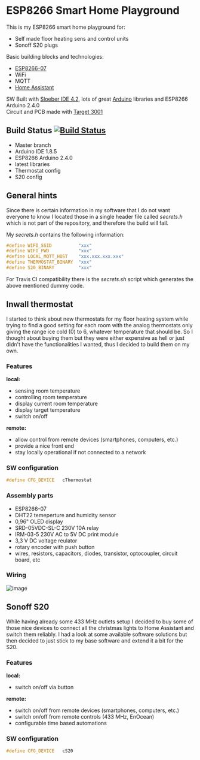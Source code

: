 # ESP8266 Smart Home Playground

This is my ESP8266 smart home playground for:  
* Self made floor heating sens and control units
* Sonoff S20 plugs

Basic building blocks and technologies:
* [ESP8266-07](https://www.espressif.com/)
* WiFi 
* MQTT
* [Home Assistant](https://home-assistant.io/)

SW Built with [Sloeber IDE 4.2](http://eclipse.baeyens.it/), lots of great [Arduino](https://www.arduino.cc) libraries and ESP8266 Arduino 2.4.0  
Circuit and PCB made with [Target 3001](https://ibfriedrich.com/de/index.html)

## Build Status [![Build Status](https://travis-ci.org/eXtatic-GitHub/ESP8266-Smart-Home.svg?branch=master)](https://travis-ci.org/eXtatic-GitHub/ESP8266-Smart-Home)
* Master branch
* Arduino IDE 1.8.5
* ESP8266 Arduino 2.4.0
* latest libraries
* Thermostat config
* S20 config

## General hints
Since there is certain information in my software that I do not want everyone to know I located those in a single header file called *secrets.h* which is not part of the repository, and therefore the build will fail.

My *secrets.h* contains the following information:
```c++
#define WIFI_SSID          "xxx"
#define WIFI_PWD           "xxx"
#define LOCAL_MQTT_HOST    "xxx.xxx.xxx.xxx"
#define THERMOSTAT_BINARY  "xxx"
#define S20_BINARY         "xxx"
```

For Travis CI compatibility there is the *secrets.sh* script which generates the above mentioned dummy code.


## Inwall thermostat
I started to think about new thermostats for my floor heating system while trying to find a good setting for each room with the analog thermostats only giving the range ice cold (0) to 6, whatever temperature that should be.
So I thought about buying them but they were either expensive as hell or just didn't have the functionalities I wanted, thus I decided to build them on my own.

### Features

**local:**
* sensing room temperature
* controlling room temperature
* display current room temperature
* display target temperature
* switch on/off

**remote:**
* allow control from remote devices (smartphones, computers, etc.)
* provide a nice front end
* stay locally operational if not connected to a network

### SW configuration
```c++
#define CFG_DEVICE   cThermostat
```

### Assembly parts
* ESP8266-07
* DHT22 temeperture and humidity sensor
* 0,96" OLED display
* SRD-05VDC-SL-C 230V 10A relay
* IRM-03-5 230V AC to 5V DC print module
* 3,3 V DC voltage reulator
* rotary encoder with push button
* wires, resistors, capacitors, diodes, transistor, optocoupler, circuit board, etc

### Wiring
![image](https://user-images.githubusercontent.com/5675570/35767892-47fde138-08f4-11e8-863e-870828831ac0.png)

## Sonoff S20
While having already some 433 MHz outlets setup I decided to buy some of those nice devices to connect all the christmas lights to Home Assistant and switch them reliably.
I had a look at some available software solutions but then decided to just stick to my base software and extend it a bit for the S20.

### Features

**local:**
* switch on/off via button

**remote:**
* switch on/off from remote devices (smartphones, computers, etc.)
* switch on/off from remote controls (433 MHz, EnOcean)
* configurable time based automations

### SW configuration
```c++
#define CFG_DEVICE   cS20
```
